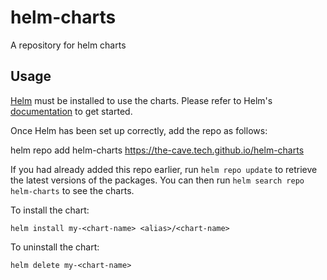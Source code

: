 # helm-charts
A repository for helm charts

## Usage

[Helm](https://helm.sh) must be installed to use the charts.  Please refer to
Helm's [documentation](https://helm.sh/docs) to get started.

Once Helm has been set up correctly, add the repo as follows:

  helm repo add helm-charts https://the-cave.tech.github.io/helm-charts

If you had already added this repo earlier, run `helm repo update` to retrieve
the latest versions of the packages.  You can then run `helm search repo
helm-charts` to see the charts.

To install the <chart-name> chart:

    helm install my-<chart-name> <alias>/<chart-name>

To uninstall the chart:

    helm delete my-<chart-name>
